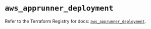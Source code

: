 # `aws_apprunner_deployment`

Refer to the Terraform Registry for docs: [`aws_apprunner_deployment`](https://registry.terraform.io/providers/hashicorp/aws/5.69.0/docs/resources/apprunner_deployment).
